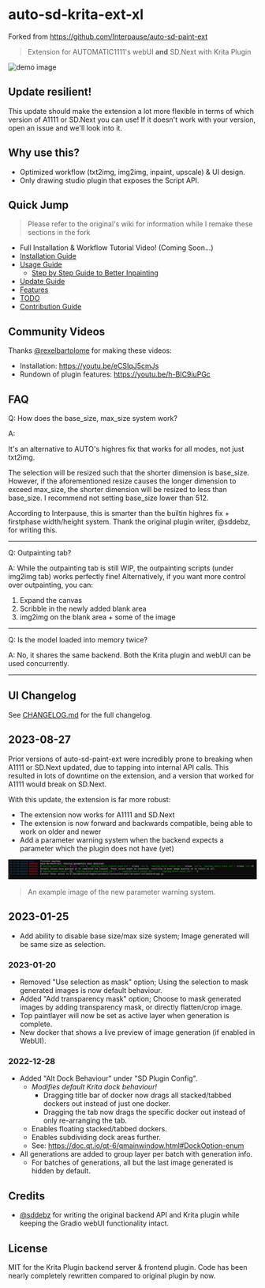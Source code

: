 # auto-sd-krita-ext-xl

Forked from https://github.com/Interpause/auto-sd-paint-ext

> Extension for AUTOMATIC1111's webUI **and** SD.Next with Krita Plugin

![demo image](./docs/demo.webp)
## Update resilient!

This update should make the extension a lot more flexible in terms of which version of A1111 or SD.Next you can use! If it doesn't work with your version, open an issue and we'll look into it. 

## Why use this?

- Optimized workflow (txt2img, img2img, inpaint, upscale) & UI design.
- Only drawing studio plugin that exposes the Script API.

## Quick Jump

 > Please refer to the original's wiki for information while I remake these sections in the fork
- Full Installation & Workflow Tutorial Video! (Coming Soon...)
- [Installation Guide](https://github.com/Interpause/auto-sd-paint-ext/wiki/Install-Guide)
- [Usage Guide](https://github.com/Interpause/auto-sd-paint-ext/wiki/Usage-Guide)
  - [Step by Step Guide to Better Inpainting](https://github.com/Interpause/auto-sd-paint-ext/wiki/Usage-Guide#inpainting-step-by-step)
- [Update Guide](https://github.com/Interpause/auto-sd-paint-ext/wiki/Update-Guide)
- [Features](https://github.com/Interpause/auto-sd-paint-ext/wiki/Features)
- [TODO](https://github.com/Interpause/auto-sd-paint-ext/wiki/TODO)
- [Contribution Guide](https://github.com/Interpause/auto-sd-paint-ext/wiki/Contribution-Guide)

## Community Videos

Thanks [@rexelbartolome](https://github.com/rexelbartolome) for making these videos:

- Installation: <https://youtu.be/eCSIqJ5cmJs>
- Rundown of plugin features: <https://youtu.be/h-BIC9iuPGc>

## FAQ

Q: How does the base_size, max_size system work?

A:

It's an alternative to AUTO's highres fix that works for all modes, not just txt2img.

The selection will be resized such that the shorter dimension is base_size. However, if the aforementioned resize causes the longer dimension to exceed max_size, the shorter dimension will be resized to less than base_size. I recommend not setting base_size lower than 512.

According to Interpause, this is smarter than the builtin highres fix + firstphase width/height system. Thank the original plugin writer, @sddebz, for writing this.

<hr/>

Q: Outpainting tab?

A:
While the outpainting tab is still WIP, the outpainting scripts (under img2img tab) works perfectly fine! Alternatively, if you want more control over outpainting, you can:

1. Expand the canvas
2. Scribble in the newly added blank area
3. img2img on the blank area + some of the image

<hr/>

Q: Is the model loaded into memory twice?

A: No, it shares the same backend. Both the Krita plugin and webUI can be used concurrently.

<hr/>

## UI Changelog

See [CHANGELOG.md](./CHANGELOG.md) for the full changelog.

## 2023-08-27

Prior versions of auto-sd-paint-ext were incredibly prone to breaking when A1111 or SD.Next updated, due to tapping into internal API calls. This resulted in lots of downtime on the extension, and a version that worked for A1111 would break on SD.Next.

With this update, the extension is far more robust:
- The extension now works for A1111 and SD.Next
- The extension is now forward and backwards compatible, being able to work on older and newer 
- Add a parameter warning system when the backend expects a parameter which the plugin does not have (yet)

![warning image](./docs/missing-params-warning.png)

> An example image of the new parameter warning system.

## 2023-01-25

- Add ability to disable base size/max size system; Image generated will be same size as selection.

### 2023-01-20

- Removed "Use selection as mask" option; Using the selection to mask generated images is now default behaviour.
- Added "Add transparency mask" option; Choose to mask generated images by adding transparency mask, or directly flatten/crop image.
- Top paintlayer will now be set as active layer when generation is complete.
- New docker that shows a live preview of image generation (if enabled in WebUI).

### 2022-12-28

- Added "Alt Dock Behaviour" under "SD Plugin Config".
  - _Modifies default Krita dock behaviour!_
    - Dragging title bar of docker now drags all stacked/tabbed dockers out instead of just one docker.
    - Dragging the tab now drags the specific docker out instead of only re-arranging the tab.
  - Enables floating stacked/tabbed dockers.
  - Enables subdividing dock areas further.
  - See: <https://doc.qt.io/qt-6/qmainwindow.html#DockOption-enum>
- All generations are added to group layer per batch with generation info.
  - For batches of generations, all but the last image generated is hidden by default.

## Credits

- [@sddebz](https://github.com/sddebz) for writing the original backend API and Krita plugin while keeping the Gradio webUI functionality intact.

## License

MIT for the Krita Plugin backend server & frontend plugin. Code has been nearly completely rewritten compared to original plugin by now.
